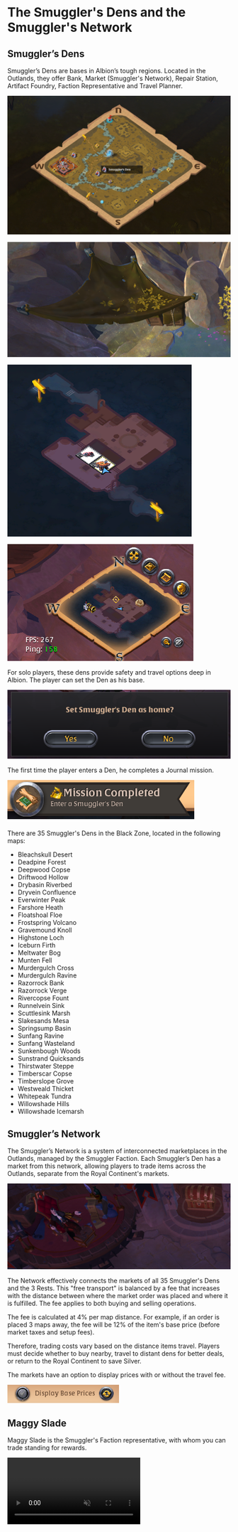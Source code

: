 <!--
title: "Albion Online Smuggler's Dens and Smuggler's Network Tutorial"
summary: "Learn about the Smuggler's Market in Albion Online."
author: "Albion Free Market"
createdAt: "2025-01-15"
updatedAt: "2025-01-15"
category: "tutorial"
tags: ["albion-online", "smugglers-den", "game-mechanics"]
-->

# The Smuggler's Dens and the Smuggler's Network

## Smuggler’s Dens

Smuggler’s Dens are bases in Albion’s tough regions. Located in the Outlands, they offer Bank, Market (Smuggler's Network), Repair Station, Artifact Foundry, Faction Representative and Travel Planner.

![Den In the World](https://raw.githubusercontent.com/JPCodeCraft/AlbionFreeMarketTutorials/main/tutorials/mechanics/smugglers/1.png)

![Den In the World 2](https://raw.githubusercontent.com/JPCodeCraft/AlbionFreeMarketTutorials/main/tutorials/mechanics/smugglers/2.png)

![Den Layout](https://raw.githubusercontent.com/JPCodeCraft/AlbionFreeMarketTutorials/main/tutorials/mechanics/smugglers/4.png)

![Den MiniMap](https://raw.githubusercontent.com/JPCodeCraft/AlbionFreeMarketTutorials/main/tutorials/mechanics/smugglers/8.png)

For solo players, these dens provide safety and travel options deep in Albion. The player can set the Den as his base.

![Set Den as Home](https://raw.githubusercontent.com/JPCodeCraft/AlbionFreeMarketTutorials/main/tutorials/mechanics/smugglers/7.png)

The first time the player enters a Den, he completes a Journal mission.

![Set Den as Home](https://raw.githubusercontent.com/JPCodeCraft/AlbionFreeMarketTutorials/main/tutorials/mechanics/smugglers/3.png)

There are 35 Smuggler's Dens in the Black Zone, located in the following maps:

- Bleachskull Desert
- Deadpine Forest
- Deepwood Copse
- Driftwood Hollow
- Drybasin Riverbed
- Dryvein Confluence
- Everwinter Peak
- Farshore Heath
- Floatshoal Floe
- Frostspring Volcano
- Gravemound Knoll
- Highstone Loch
- Iceburn Firth
- Meltwater Bog
- Munten Fell
- Murdergulch Cross
- Murdergulch Ravine
- Razorrock Bank
- Razorrock Verge
- Rivercopse Fount
- Runnelvein Sink
- Scuttlesink Marsh
- Slakesands Mesa
- Springsump Basin
- Sunfang Ravine
- Sunfang Wasteland
- Sunkenbough Woods
- Sunstrand Quicksands
- Thirstwater Steppe
- Timberscar Copse
- Timberslope Grove
- Westweald Thicket
- Whitepeak Tundra
- Willowshade Hills
- Willowshade Icemarsh

## Smuggler’s Network

The Smuggler’s Network is a system of interconnected marketplaces in the Outlands, managed by the Smuggler Faction. Each Smuggler’s Den has a market from this network, allowing players to trade items across the Outlands, separate from the Royal Continent's markets.

![Set Den as Home](https://raw.githubusercontent.com/JPCodeCraft/AlbionFreeMarketTutorials/main/tutorials/mechanics/smugglers/5.png)

The Network effectively connects the markets of all 35 Smuggler's Dens and the 3 Rests. This "free transport" is balanced by a fee that increases with the distance between where the market order was placed and where it is fulfilled. The fee applies to both buying and selling operations.

The fee is calculated at 4% per map distance. For example, if an order is placed 3 maps away, the fee will be 12% of the item's base price (before market taxes and setup fees).

Therefore, trading costs vary based on the distance items travel. Players must decide whether to buy nearby, travel to distant dens for better deals, or return to the Royal Continent to save Silver.

The markets have an option to display prices with or without the travel fee.

![Set Den as Home](https://raw.githubusercontent.com/JPCodeCraft/AlbionFreeMarketTutorials/main/tutorials/mechanics/smugglers/6.png)

## Maggy Slade

Maggy Slade is the Smuggler's Faction representative, with whom you can trade standing for rewards.

<video src="https://raw.githubusercontent.com/JPCodeCraft/AlbionFreeMarketTutorials/main/tutorials/mechanics/smugglers/v1.mp4" controls autoplay muted></video>

